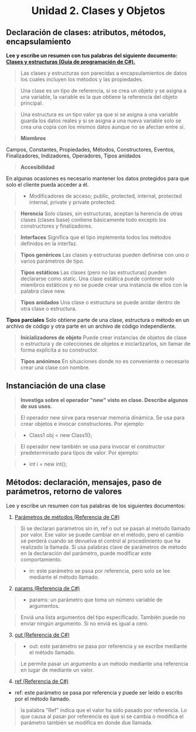 # <p align = "center"> Unidad 2. Clases y Objetos</p>

## Declaración de clases: atributos, métodos, encapsulamiento

**Lee y escribe un resumen con tus palabras del siguiente documento: [Clases y estructuras (Guía de programación de C#).](http://msdn.microsoft.com/es-es/library/ms173109.aspx)**

>Las clases y estructuras son parecidas a encapsulamientos de datos los cuales incluyen los métodos y las propiedades.

>Una clase es un tipo de referencia, si se crea un objeto y se asigna a una variable, la variable es la que obtiene la referencia del objeto principal.

>Una estructura es un tipo valor ya que si se asigna a una variable guarda los datos reales y si se asigna a una nueva variable solo se crea una copia con los mismos datos aunque no se afectan entre si.

>**Miembros**

Campos, Constantes, Propiedades, Métodos, Constructores, Eventos, Finalizadores, Indizadores, Operadores, Tipos anidados

>**Accesibilidad**

En algunas ocasiones es necesario mantener los datos protegidos para que solo el cliente pueda acceder a él.

>- Modificadores de acceso; public, protected, internal, protected internal, private y private protected.

>**Herencia**
Solo clases, sin estructuras, aceptan la herencia de otras clases (clases base) contiene básicamente todo excepto los constructores y finalizadores.

>**Interfaces**
Significa que el tipo implementa todos los métodos definidos en la interfaz.

>**Tipos genéricos**
Las clases y estructuras pueden definirse con uno o varios parámetros de tipo.

>**Tipos estáticos**
Las clases (pero no las estructuras) pueden declararse como static. Una clase estática puede contener solo miembros estáticos y no se puede crear una instancia de ellos con la palabra clave new.

>**Tipos anidados**
Una clase o estructura se puede anidar dentro de otra clase o estructura.

**Tipos parciales**
Solo obtiene parte de una clase, estructura o método en un archivo de código y otra parte en un archivo de código independiente.

>**Inicializadores de objeto**
Puede crear instancias de objetos de clase o estructura y de colecciones de objetos e iniciarlizarlos, sin llamar de forma explícita a su constructor.

>**Tipos anónimos**
En situaciones donde no es conveniente o necesario crear una clase con nombre.

## Instanciación de una clase

>**Investiga sobre el operador "new" visto en clase. Describe algunos de sus usos.**

>El operador new sirve para reservar memoria dinámica.
Se usa para crear objetos e invocar constructores. Por ejemplo:

>- Class1 obj = new Class1();

>El operador new también se usa para invocar el constructor predeterminado para tipos de valor. Por ejemplo:

>- int i = new int();

## Métodos: declaración, mensajes, paso de parámetros, retorno de valores

Lee y escribe un resumen con tus palabras de los siguientes documentos:

1. [Parámetros de métodos (Referencia de C#)](https://msdn.microsoft.com/es-ES/library/8f1hz171.aspx)

> Si se declaran parámetros sin in, ref o out se pasan al método llamado por valor. Ese valor se puede cambiar en el método, pero el cambio se perderá cuando se devuelva el control al procedimiento que ha realizado la llamada. Si usa palabras clave de parámetros de método en la declaración del parámetro, puede modificar este comportamiento.

> - in: este parámetro se pasa por referencia, pero solo se lee mediante el método llamado.

2. [params (Referencia de C#)](https://msdn.microsoft.com/es-es/library/w5zay9db.aspx)

> - params: un parámetro que toma un número variable de argumentos.

> Enviá una lista argumentos del tipo especificado. También puede no enviar ningún argumento.
Si no enviá es igual a cero.

3. [out (Referencia de C#)](https://msdn.microsoft.com/es-es/library/t3c3bfhx.aspx)

> - out: este parámetro se pasa por referencia y se escribe mediante el método llamado.

>Le permite pasar un argumento a un método mediante una referencia en lugar de mediante un valor.

4. [ref (Referencia de C#)](https://msdn.microsoft.com/es-es/library/14akc2c7.aspx)

- ref: este parámetro se pasa por referencia y puede ser leído o escrito por el método llamado.

>la palabra "Ref" indica que el valor ha sido pasado por referencia. Lo que causa al pasar por referencia es que si se cambia o modifica el parámetro también se modifica en donde due llamada.
